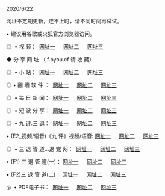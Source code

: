 <p>2020/6/22
<p>网址不定期更新，连不上时，请不同时间再试试。
<p>• 建议用谷歌或火狐官方浏览器访问。
<p>◎  • 视 频： 
<a href="http://mrd.proyectolanuevatierra.com/" target="_blank">网址一</a> 　 
<a href="http://mid.proyectolanuevatierra.com/" target="_blank">网址二</a> 　 
<a href="http://mod.proyectolanuevatierra.com/b.html" target="_blank">网址三</a>  

<p> ◆ 分 享 网 址 （ f.byou.cf 请 收 藏） </p>
<p>◎ </span>  •  小 站：  
<a href="http://mrd.proyectolanuevatierra.com/f.html" target="_blank">网址一</a> 　 
<a href="http://mid.proyectolanuevatierra.com/h.html" target="_blank">网址二</a> 　 
<a href="http://mod.proyectolanuevatierra.com/k/" target="_blank">网址三</a></p>
<p>◎  • 翻 墙 软 件 ：  
<a href="http://mrd.proyectolanuevatierra.com/ff/" target="_blank">网址一</a> 　 
<a href="http://mid.proyectolanuevatierra.com/s/read/a1_nd.html" target="_blank">网址二</a> 　 
<a href="http://mod.proyectolanuevatierra.com/ff/index.html" target="_blank">网址三</a></p>
<p>◎ </span>  • 每 日 新 闻：  
<a href="http://mrd.proyectolanuevatierra.com/day/" target="_blank">网址一</a> 　 
<a href="http://mid.proyectolanuevatierra.com/day/" target="_blank">网址二</a> 　 
<a href="http://mid.proyectolanuevatierra.com/day/index.html" target="_blank">网址三</a></p>
<p>◎ </span>  • 短 波 分 享：  
<a href="http://mrd.proyectolanuevatierra.com/h/" target="_blank">网址一</a> 　 
<a href="http://mid.proyectolanuevatierra.com/h/" target="_blank">网址二</a> 　 
<a href="http://mod.proyectolanuevatierra.com/h/index.html" target="_blank">网址三</a></p>
<p>◎   • 九 评.三 退：  
<a href="http://mrd.proyectolanuevatierra.com/t/" target="_blank">网址一</a> 　 
<a href="http://mid.proyectolanuevatierra.com/v2/index.html" target="_blank">网址二</a> 　 
<a href="http://mod.proyectolanuevatierra.com/tt/index.html" target="_blank">网址三</a> 　</p>
<p>  • (E2_视频/语音)《九 评》视频/语音: 
<a href="http://mid.proyectolanuevatierra.com/7738.html" target="_blank">网址一</a> 　 
<a href="http://mrd.proyectolanuevatierra.com/7614.html" target="_blank">网址二</a> 　 
<a href="http://mod.proyectolanuevatierra.com/7633.html" target="_blank">网址三</a></p>
<p>◎   • 三 退 管 道...退 党 网：  
<a href="http://mrd.proyectolanuevatierra.com/go/td1.html" target="_blank">网址一</a> 　 
<a href="http://mid.proyectolanuevatierra.com/go/td2.html" target="_blank">网址二</a> 　 
<a href="http://mod.proyectolanuevatierra.com/go/td3.html" target="_blank">网址三</a></p>
<p>  • (F1) 三 退 管 道(一)： 
<a href="http://mrd.proyectolanuevatierra.com/dd/" target="_blank">网址一</a> 　 
<a href="http://mid.proyectolanuevatierra.com/s/read/a1_tdx.html" target="_blank">网址二</a> 　 
<a href="http://mod.proyectolanuevatierra.com/dd/" target="_blank">网址三</a></p>
<p>  • (F2)三 退 管 道(二)： 
<a href="http://mid.proyectolanuevatierra.com/d/" target="_blank">网址一</a> 　 
<a href="http://mrd.proyectolanuevatierra.com/d/index.html" target="_blank">网址二</a> 　 
<a href="http://mod.proyectolanuevatierra.com/d/" target="_blank">网址三</a></p>
<p>◎   • PDF电子书：  
<a href="http://mrd.proyectolanuevatierra.com/p/" target="_blank">网址一</a> 　 
<a href="http://mid.proyectolanuevatierra.com/p/index.html" target="_blank">网址二</a> 　 
<a href="http://mod.proyectolanuevatierra.com/p/" target="_blank">网址三</a></p>
